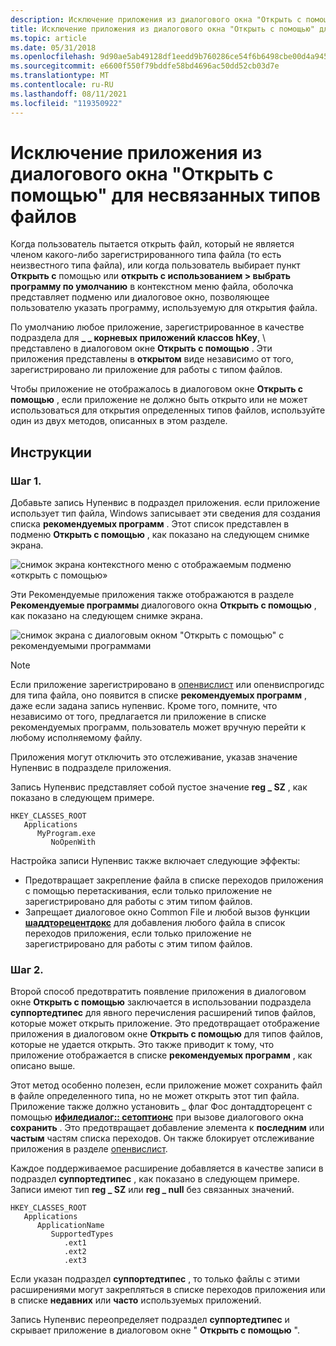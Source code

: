```yaml
---
description: Исключение приложения из диалогового окна "Открыть с помощью" для несвязанного типа файла.
title: Исключение приложения из диалогового окна "Открыть с помощью" для несвязанных типов файлов
ms.topic: article
ms.date: 05/31/2018
ms.openlocfilehash: 9d90ae5ab49128df1eedd9b760286ce54f6b6498cbe00d4a945145a80f956cde
ms.sourcegitcommit: e6600f550f79bddfe58bd4696ac50dd52cb03d7e
ms.translationtype: MT
ms.contentlocale: ru-RU
ms.lasthandoff: 08/11/2021
ms.locfileid: "119350922"
---
```

# <a name="how-to-exclude-an-application-from-the-open-with-dialog-box-for-unassociated-file-types"></a>Исключение приложения из диалогового окна "Открыть с помощью" для несвязанных типов файлов

Когда пользователь пытается открыть файл, который не является членом какого-либо зарегистрированного типа файла (то есть неизвестного типа файла), или когда пользователь выбирает пункт **Открыть с** помощью или **открыть с использованием > выбрать программу по умолчанию** в контекстном меню файла, оболочка представляет подменю или диалоговое окно, позволяющее пользователю указать программу, используемую для открытия файла.

По умолчанию любое приложение, зарегистрированное в качестве подраздела для **\_ \_ корневых приложений классов hKey**, \\  представлено в диалоговом окне **Открыть с помощью** . Эти приложения представлены в **открытом** виде независимо от того, зарегистрировано ли приложение для работы с типом файлов.

Чтобы приложение не отображалось в диалоговом окне **Открыть с помощью** , если приложение не должно быть открыто или не может использоваться для открытия определенных типов файлов, используйте один из двух методов, описанных в этом разделе.

## <a name="instructions"></a>Инструкции

### <a name="step-1"></a>Шаг 1.

Добавьте запись Нупенвис в подраздел приложения. если приложение использует тип файла, Windows записывает эти сведения для создания списка **рекомендуемых программ** . Этот список представлен в подменю **Открыть с помощью** , как показано на следующем снимке экрана.

![снимок экрана контекстного меню с отображаемым подменю «открыть с помощью»](images/file-assoc/openwithsubmenu.png)

Эти Рекомендуемые приложения также отображаются в разделе **Рекомендуемые программы** диалогового окна **Открыть с помощью** , как показано на следующем снимке экрана.

![снимок экрана с диалоговым окном "Открыть с помощью" с рекомендуемыми программами](images/file-assoc/openwithdialog.png)

> [!Note]  
> Если приложение зарегистрировано в [опенвислист](fa-file-types.md) или опенвиспрогидс для типа файла, оно появится в списке **рекомендуемых программ** , даже если задана запись нупенвис. Кроме того, помните, что независимо от того, предлагается ли приложение в списке рекомендуемых программ, пользователь может вручную перейти к любому исполняемому файлу.

 

Приложения могут отключить это отслеживание, указав значение Нупенвис в подразделе приложения.

Запись Нупенвис представляет собой пустое значение **reg \_ SZ** , как показано в следующем примере.

```
HKEY_CLASSES_ROOT
   Applications
      MyProgram.exe
         NoOpenWith
```

Настройка записи Нупенвис также включает следующие эффекты:

-   Предотвращает закрепление файла в списке переходов приложения с помощью перетаскивания, если только приложение не зарегистрировано для работы с этим типом файлов.
-   Запрещает диалоговое окно Common File и любой вызов функции [**шаддторецентдокс**](/windows/desktop/api/shlobj_core/nf-shlobj_core-shaddtorecentdocs) для добавления любого файла в список переходов приложения, если только приложение не зарегистрировано для работы с этим типом файлов.

### <a name="step-2"></a>Шаг 2.

Второй способ предотвратить появление приложения в диалоговом окне **Открыть с помощью** заключается в использовании подраздела **суппортедтипес** для явного перечисления расширений типов файлов, которые может открыть приложение. Это предотвращает отображение приложения в диалоговом окне **Открыть с помощью** для типов файлов, которые не удается открыть. Это также приводит к тому, что приложение отображается в списке **рекомендуемых программ** , как описано выше.

Этот метод особенно полезен, если приложение может сохранить файл в файле определенного типа, но не может открыть этот тип файла. Приложение также должно установить \_ флаг Фос донтаддторецент с помощью [**ифиледиалог:: сетоптионс**](/windows/win32/api/shobjidl_core/nf-shobjidl_core-ifiledialog-setoptions) при вызове диалогового окна **сохранить** . Это предотвращает добавление элемента к **последним** или **частым** частям списка переходов. Он также блокирует отслеживание приложения в разделе [опенвислист](fa-file-types.md).

Каждое поддерживаемое расширение добавляется в качестве записи в подраздел **суппортедтипес** , как показано в следующем примере. Записи имеют тип **reg \_ SZ** или **reg \_ null** без связанных значений.

```
HKEY_CLASSES_ROOT
   Applications
      ApplicationName
         SupportedTypes
            .ext1
            .ext2
            .ext3
```

Если указан подраздел **суппортедтипес** , то только файлы с этими расширениями могут закрепляться в списке переходов приложения или в списке **недавних** или **часто** используемых приложений.

Запись Нупенвис переопределяет подраздел **суппортедтипес** и скрывает приложение в диалоговом окне " **Открыть с помощью** ".

 

 
